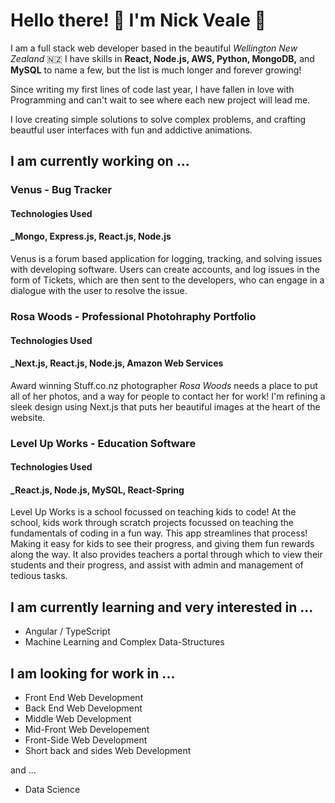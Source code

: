 
# Hello there! 👋 I'm Nick Veale 🤟

I am a full stack web developer based in the beautiful *Wellington New Zealand* 🇳🇿 I have skills in __React, Node.js, AWS, Python, MongoDB,__ and __MySQL__ to name a few, but the list is much longer and forever growing! 

Since writing my first lines of code last year, I have fallen in love with Programming and can't wait to see where each new project will lead me.

I love creating simple solutions to solve complex problems, and crafting beautful user interfaces with fun and addictive animations.   

## I am currently working on ...

### Venus - Bug Tracker
#### Technologies Used
#### _Mongo, Express.js, React.js, Node.js

Venus is a forum based application for logging, tracking, and solving issues with developing software. Users can create accounts, and log issues in the form of Tickets, which are then sent to the developers, who can engage in a dialogue with the user to resolve the issue. 

### Rosa Woods - Professional Photohraphy Portfolio
#### Technologies Used
#### _Next.js, React.js, Node.js, Amazon Web Services

Award winning Stuff.co.nz photographer _Rosa Woods_ needs a place to put all of her photos, and a way for people to contact her for work! I'm refining a sleek design using Next.js that puts her beautiful images at the heart of the website. 

### Level Up Works - Education Software
#### Technologies Used
#### _React.js, Node.js, MySQL, React-Spring

Level Up Works is a school focussed on teaching kids to code! At the school, kids work through scratch projects focussed on teaching the fundamentals of coding in a fun way. This app streamlines that process! Making it easy for kids to see their progress, and giving them fun rewards along the way. It also provides teachers a portal through which to view their students and their progress, and assist with admin and management of tedious tasks. 

## I am currently learning and very interested in ...

* Angular / TypeScript
* Machine Learning and Complex Data-Structures

## I am looking for work in ...

* Front End Web Development
* Back End Web Development
* Middle Web Development
* Mid-Front Web Developement
* Front-Side Web Development
* Short back and sides Web Development

and ...

* Data Science
